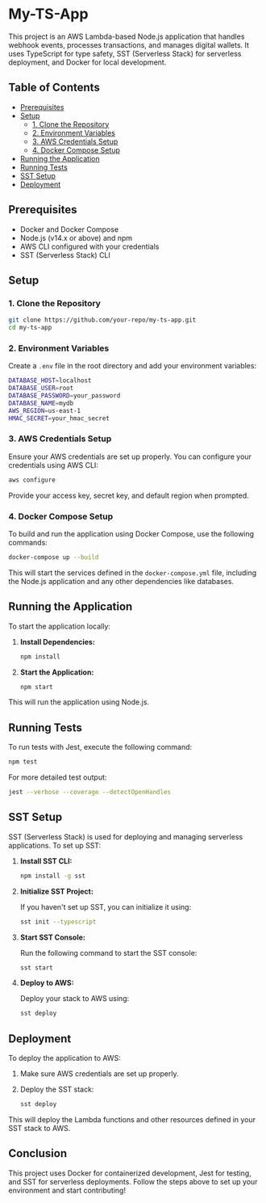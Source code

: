 # My-TS-App

This project is an AWS Lambda-based Node.js application that handles webhook events, processes transactions, and manages digital wallets. It uses TypeScript for type safety, SST (Serverless Stack) for serverless deployment, and Docker for local development.

## Table of Contents

- [Prerequisites](#prerequisites)
- [Setup](#setup)
  - [1. Clone the Repository](#1-clone-the-repository)
  - [2. Environment Variables](#2-environment-variables)
  - [3. AWS Credentials Setup](#3-aws-credentials-setup)
  - [4. Docker Compose Setup](#4-docker-compose-setup)
- [Running the Application](#running-the-application)
- [Running Tests](#running-tests)
- [SST Setup](#sst-setup)
- [Deployment](#deployment)

## Prerequisites

- Docker and Docker Compose
- Node.js (v14.x or above) and npm
- AWS CLI configured with your credentials
- SST (Serverless Stack) CLI

## Setup

### 1. Clone the Repository

```bash
git clone https://github.com/your-repo/my-ts-app.git
cd my-ts-app
```

### 2. Environment Variables

Create a `.env` file in the root directory and add your environment variables:

```bash
DATABASE_HOST=localhost
DATABASE_USER=root
DATABASE_PASSWORD=your_password
DATABASE_NAME=mydb
AWS_REGION=us-east-1
HMAC_SECRET=your_hmac_secret
```

### 3. AWS Credentials Setup

Ensure your AWS credentials are set up properly. You can configure your credentials using AWS CLI:

```bash
aws configure
```

Provide your access key, secret key, and default region when prompted.

### 4. Docker Compose Setup

To build and run the application using Docker Compose, use the following commands:

```bash
docker-compose up --build
```

This will start the services defined in the `docker-compose.yml` file, including the Node.js application and any other dependencies like databases.

## Running the Application

To start the application locally:

1. **Install Dependencies:**

   ```bash
   npm install
   ```

2. **Start the Application:**

   ```bash
   npm start
   ```

This will run the application using Node.js.

## Running Tests

To run tests with Jest, execute the following command:

```bash
npm test
```

For more detailed test output:

```bash
jest --verbose --coverage --detectOpenHandles
```

## SST Setup

SST (Serverless Stack) is used for deploying and managing serverless applications. To set up SST:

1. **Install SST CLI:**

   ```bash
   npm install -g sst
   ```

2. **Initialize SST Project:**

   If you haven't set up SST, you can initialize it using:

   ```bash
   sst init --typescript
   ```

3. **Start SST Console:**

   Run the following command to start the SST console:

   ```bash
   sst start
   ```

4. **Deploy to AWS:**

   Deploy your stack to AWS using:

   ```bash
   sst deploy
   ```

## Deployment

To deploy the application to AWS:

1. Make sure AWS credentials are set up properly.
2. Deploy the SST stack:

   ```bash
   sst deploy
   ```

This will deploy the Lambda functions and other resources defined in your SST stack to AWS.

## Conclusion

This project uses Docker for containerized development, Jest for testing, and SST for serverless deployments. Follow the steps above to set up your environment and start contributing!

